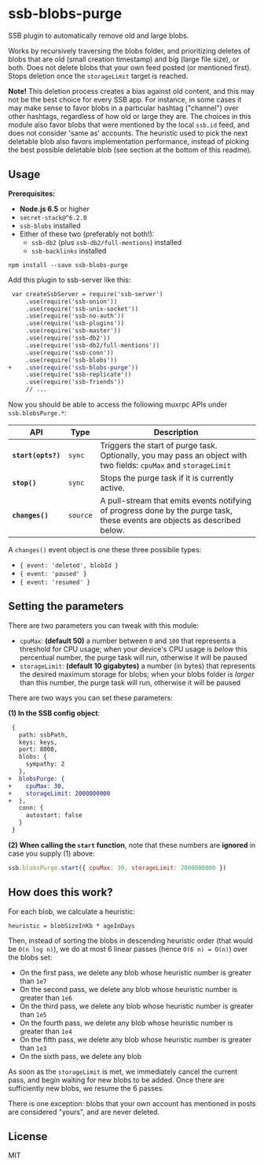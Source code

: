 # ssb-blobs-purge

SSB plugin to automatically remove old and large blobs.

Works by recursively traversing the blobs folder, and prioritizing deletes of blobs that are old (small creation timestamp) and big (large file size), or both. Does not delete blobs that your own feed posted (or mentioned first). Stops deletion once the `storageLimit` target is reached.

**Note!** This deletion process creates a bias against old content, and this may not be the best choice for every SSB app. For instance, in some cases it may make sense to favor blobs in a particular hashtag ("channel") over other hashtags, regardless of how old or large they are. The choices in this module also favor blobs that were mentioned by the local `ssb.id` feed, and does not consider 'same as' accounts. The heuristic used to pick the next deletable blob also favors implementation performance, instead of picking the best possible deletable blob (see section at the bottom of this readme).

## Usage

**Prerequisites:**

- **Node.js 6.5** or higher
- `secret-stack@^6.2.0`
- `ssb-blobs` installed
- Either of these two (preferably not both!):
  - `ssb-db2` (plus `ssb-db2/full-mentions`) installed
  - `ssb-backlinks` installed

```
npm install --save ssb-blobs-purge
```

Add this plugin to ssb-server like this:

```diff
 var createSsbServer = require('ssb-server')
     .use(require('ssb-onion'))
     .use(require('ssb-unix-socket'))
     .use(require('ssb-no-auth'))
     .use(require('ssb-plugins'))
     .use(require('ssb-master'))
     .use(require('ssb-db2'))
     .use(require('ssb-db2/full-mentions'))
     .use(require('ssb-conn'))
     .use(require('ssb-blobs'))
+    .use(require('ssb-blobs-purge'))
     .use(require('ssb-replicate'))
     .use(require('ssb-friends'))
     // ...
```

Now you should be able to access the following muxrpc APIs under `ssb.blobsPurge.*`:

| API | Type | Description |
|-----|------|-------------|
| **`start(opts?)`** | `sync` | Triggers the start of purge task. Optionally, you may pass an object with two fields: `cpuMax` and `storageLimit` |
| **`stop()`** | `sync` | Stops the purge task if it is currently active. |
| **`changes()`** | `source` | A pull-stream that emits events notifying of progress done by the purge task, these events are objects as described below. |

A `changes()` event object is one these three possibile types:

- `{ event: 'deleted', blobId }`
- `{ event: 'paused' }`
- `{ event: 'resumed' }`

## Setting the parameters

There are two parameters you can tweak with this module:

- `cpuMax`: **(default 50)** a number between `0` and `100` that represents a threshold for CPU usage; when your device's CPU usage is *below* this percentual number, the purge task will run, otherwise it will be paused
- `storageLimit`: **(default 10 gigabytes)** a number (in bytes) that represents the desired maximum storage for blobs; when your blobs folder is *larger* than this number, the purge task will run, otherwise it will be paused

There are two ways you can set these parameters:

**(1) In the SSB config object**:

```diff
 {
   path: ssbPath,
   keys: keys,
   port: 8008,
   blobs: {
     sympathy: 2
   },
+  blobsPurge: {
+    cpuMax: 30,
+    storageLimit: 2000000000
+  },
   conn: {
     autostart: false
   }
 }
```

**(2) When calling the `start` function**, note that these numbers are **ignored** in case you supply (1) above:

```javascript
ssb.blobsPurge.start({ cpuMax: 30, storageLimit: 2000000000 })
```

## How does this work?

For each blob, we calculate a heuristic:

```
heuristic = blobSizeInKb * ageInDays
```

Then, instead of sorting the blobs in descending heuristic order (that would be `O(n log n)`), we do at most 6 linear passes (hence `O(6 n) = O(n)`) over the blobs set:

- On the first pass, we delete any blob whose heuristic number is greater than `1e7`
- On the second pass, we delete any blob whose heuristic number is greater than `1e6`
- On the third pass, we delete any blob whose heuristic number is greater than `1e5`
- On the fourth pass, we delete any blob whose heuristic number is greater than `1e4`
- On the fifth pass, we delete any blob whose heuristic number is greater than `1e3`
- On the sixth pass, we delete any blob

As soon as the `storageLimit` is met, we immediately cancel the current pass, and begin waiting for new blobs to be added. Once there are sufficiently new blobs, we resume the 6 passes.

There is one exception: blobs that your own account has mentioned in posts are considered "yours", and are never deleted.

## License

MIT
